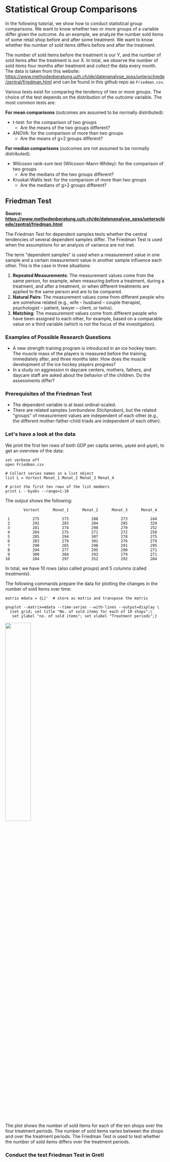 # Statistical Group Comparisons

In the following tutorial, we show how to conduct statistical group comparisons. We want to know whether two or more groups of a variable differ given the outcome. As an example, we analyze the number sold items of some retail shop before and after some treatment. We want to know whether the number of sold items differs before and after the treatment.

The number of sold items before the treatment is our Y, and the number of sold items after the treatment is our X. In total, we observe the number of sold items four months after treatment and collect the data every month. The data is taken from this website: https://www.methodenberatung.uzh.ch/de/datenanalyse_spss/unterschiede/zentral/friedman.html and can be found in this github repo as `Friedman.csv`.


Various tests exist for comparing the tendency of two or more groups. The choice of the test depends on the distribution of the outcome variable. The most common tests are:

**For mean comparisons** (outcomes are assumed to be normally distributed):
- t-test: for the comparison of two groups
    + Are the means of the two groups different?
- ANOVA: for the comparison of more than two groups
    + Are the means of g>2 groups different?

**For median comparisons** (outcomes are not assumed to be normally distributed):
- Wilcoxon rank-sum test (Wilcoxon-Mann-Whitey): for the comparison of two groups
    + Are the medians of the two groups different?
- Kruskal-Wallis test: for the comparison of more than two groups
    + Are the medians of g>2 groups different?



## Friedman Test
**Source: https://www.methodenberatung.uzh.ch/de/datenanalyse_spss/unterschiede/zentral/friedman.html**

The Friedman Test for dependent samples tests whether the central tendencies of several dependent samples differ. The Friedman Test is used when the assumptions for an analysis of variance are not met.

The term "dependent samples" is used when a measurement value in one sample and a certain measurement value in another sample influence each other. This is the case in three situations:

1. **Repeated Measurements**: The measurement values come from the same person, for example, when measuring before a treatment, during a treatment, and after a treatment, or when different treatments are applied to the same person and are to be compared.
2. **Natural Pairs**: The measurement values come from different people who are somehow related (e.g., wife – husband – couple therapist, psychologist – patient, lawyer – client, or twins).
3. **Matching**: The measurement values come from different people who have been assigned to each other, for example, based on a comparable value on a third variable (which is not the focus of the investigation).


### Examples of Possible Research Questions

- A new strength training program is introduced in an ice hockey team. The muscle mass of the players is measured before the training, immediately after, and three months later. How does the muscle development of the ice hockey players progress?
- In a study on aggression in daycare centers, mothers, fathers, and daycare staff are asked about the behavior of the children. Do the assessments differ?


### Prerequisites of the Friedman Test
- The dependent variable is at least ordinal-scaled.
- There are related samples (*verbundene Stichproben*), but the related "groups" of measurement values are independent of each other (e.g., the different mother-father-child triads are independent of each other).

### Let's have a look at the data
We print the first ten rows of both GDP per capita series, `gdp60` and `gdp85`, to get an overview of the data:

```Gretl
set verbose off
open Friedman.csv

# Collect series names in a list object
list L = Vortest Monat_1 Monat_2 Monat_3 Monat_4

# print the first ten rows of the list members
print L --byobs --range=1:10
```

The output shows the following:

~~~
        Vortest      Monat_1      Monat_2      Monat_3      Monat_4

 1          275          273          288          273          244
 2          292          283          284          285          329
 3          281          274          298          270          252
 4          284          275          271          272          258
 5          285          294          307          278          275
 6          283          279          301          276          279
 7          290          265          298          291          295
 8          294          277          295          290          271
 9          300          304          293          279          271
10          284          297          352          292          284
~~~

In total, we have 10 rows (also called *groups*) and 5 columns (called *treatments*).

The following commands prepare the data for plotting the changes in the number of sold items over time:

```Gretl
matrix mdata = {L}'  # store as matrix and transpose the matrix

gnuplot --matrix=mdata --time-series --with-lines --output=display \
  {set grid; set title "No. of sold items for each of 10 shops";\
   set ylabel "no. of sold items"; set xlabel "Treatment periods";}
```

<img src="https://github.com/atecon/gretl_tutorials/blob/main/statistical_group_comparison/figures/items_sold_per_shop.png" width="40%" />

The plot shows the number of sold items for each of the ten shops over the four treatment periods. The number of sold items varies between the shops and over the treatment periods. The Friedman Test is used to test whether the number of sold items differs over the treatment periods.


### Conduct the test Friedman Test in Gretl



